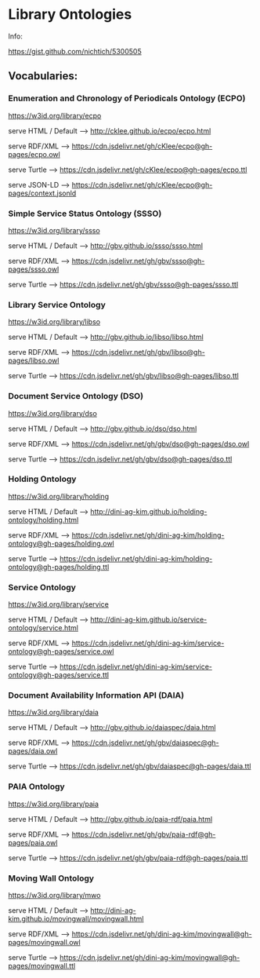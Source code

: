 # Library Ontologies

Info:

https://gist.github.com/nichtich/5300505

## Vocabularies:

### Enumeration and Chronology of Periodicals Ontology (ECPO)

https://w3id.org/library/ecpo

serve HTML / Default --> http://cklee.github.io/ecpo/ecpo.html

serve RDF/XML --> https://cdn.jsdelivr.net/gh/cKlee/ecpo@gh-pages/ecpo.owl

serve Turtle --> https://cdn.jsdelivr.net/gh/cKlee/ecpo@gh-pages/ecpo.ttl

serve JSON-LD --> https://cdn.jsdelivr.net/gh/cKlee/ecpo@gh-pages/context.jsonld

### Simple Service Status Ontology (SSSO)

https://w3id.org/library/ssso

serve HTML / Default --> http://gbv.github.io/ssso/ssso.html

serve RDF/XML --> https://cdn.jsdelivr.net/gh/gbv/ssso@gh-pages/ssso.owl

serve Turtle --> https://cdn.jsdelivr.net/gh/gbv/ssso@gh-pages/ssso.ttl

### Library Service Ontology

https://w3id.org/library/libso

serve HTML / Default --> http://gbv.github.io/libso/libso.html

serve RDF/XML --> https://cdn.jsdelivr.net/gh/gbv/libso@gh-pages/libso.owl

serve Turtle --> https://cdn.jsdelivr.net/gh/gbv/libso@gh-pages/libso.ttl

### Document Service Ontology (DSO)

https://w3id.org/library/dso

serve HTML / Default --> http://gbv.github.io/dso/dso.html

serve RDF/XML --> https://cdn.jsdelivr.net/gh/gbv/dso@gh-pages/dso.owl

serve Turtle --> https://cdn.jsdelivr.net/gh/gbv/dso@gh-pages/dso.ttl

### Holding Ontology

https://w3id.org/library/holding

serve HTML / Default --> http://dini-ag-kim.github.io/holding-ontology/holding.html

serve RDF/XML --> https://cdn.jsdelivr.net/gh/dini-ag-kim/holding-ontology@gh-pages/holding.owl

serve Turtle --> https://cdn.jsdelivr.net/gh/dini-ag-kim/holding-ontology@gh-pages/holding.ttl

### Service Ontology

https://w3id.org/library/service

serve HTML / Default --> http://dini-ag-kim.github.io/service-ontology/service.html

serve RDF/XML --> https://cdn.jsdelivr.net/gh/dini-ag-kim/service-ontology@gh-pages/service.owl

serve Turtle --> https://cdn.jsdelivr.net/gh/dini-ag-kim/service-ontology@gh-pages/service.ttl

### Document Availability Information API (DAIA)

https://w3id.org/library/daia

serve HTML / Default --> http://gbv.github.io/daiaspec/daia.html

serve RDF/XML --> https://cdn.jsdelivr.net/gh/gbv/daiaspec@gh-pages/daia.owl

serve Turtle --> https://cdn.jsdelivr.net/gh/gbv/daiaspec@gh-pages/daia.ttl

### PAIA Ontology

https://w3id.org/library/paia

serve HTML / Default --> http://gbv.github.io/paia-rdf/paia.html

serve RDF/XML --> https://cdn.jsdelivr.net/gh/gbv/paia-rdf@gh-pages/paia.owl

serve Turtle --> https://cdn.jsdelivr.net/gh/gbv/paia-rdf@gh-pages/paia.ttl

### Moving Wall Ontology

https://w3id.org/library/mwo

serve HTML / Default --> http://dini-ag-kim.github.io/movingwall/movingwall.html

serve RDF/XML --> https://cdn.jsdelivr.net/gh/dini-ag-kim/movingwall@gh-pages/movingwall.owl

serve Turtle --> https://cdn.jsdelivr.net/gh/dini-ag-kim/movingwall@gh-pages/movingwall.ttl

